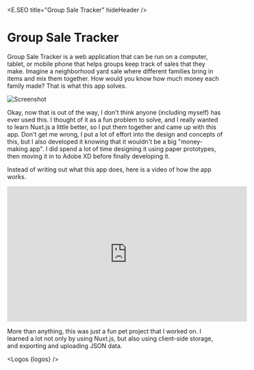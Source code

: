 <script lang="ts">
  import * as E from "$components/Elemental";
  import Logos from "$components/Logos.svelte"
  import ProjectBtnLink from "$components/ProjectBtnLink.svelte"
  let logos = [
    "Nuxt",
    "Bootstrap-Vue",
    "Sass",
    "Adobe-XD",
    "GitHub",
  ]
</script>

<E.SEO title="Group Sale Tracker" hideHeader  />

# Group Sale Tracker

Group Sale Tracker is a web application that can be run on a computer, tablet, or mobile phone that helps groups keep track of sales that they make. Imagine a neighborhood yard sale where different families bring in items and mix them together. How would you know how much money each family made? That is what this app solves.

<img src="/images/optimized/projects/group-sale-tracker/lg_group-sale-tracker-screenshot.png" alt="Screenshot" />

Okay, now that is out of the way, I don't think anyone (including myself) has ever used this. I thought of it as a fun problem to solve, and I really wanted to learn Nuxt.js a little better, so I put them together and came up with this app. Don't get me wrong, I put a lot of effort into the design and concepts of this, but I also developed it knowing that it wouldn't be a big "money-making app". I did spend a lot of time designing it using paper prototypes, then moving it in to Adobe XD before finally developing it.

Instead of writing out what this app does, here is a video of how the app works.

<div class="ratio ratio-16x9 mb-4">
  <iframe width="560" height="315" src="https://www.youtube.com/embed/8ZreBYWXQVw" title="YouTube video player" frameborder="0" allow="accelerometer; autoplay; clipboard-write; encrypted-media; gyroscope; picture-in-picture; web-share" allowfullscreen></iframe>
</div>

<ProjectBtnLink href="https://ngblaylock.github.io/group-sale-tracker/docs/"></ProjectBtnLink>

More than anything, this was just a fun pet project that I worked on. I learned a lot not only by using Nuxt.js, but also using client-side storage, and exporting and uploading JSON data.

<Logos {logos} />
